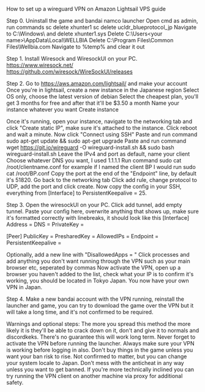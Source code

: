 How to set up a wireguard VPN on Amazon Lightsail VPS guide
 
Step 0.
Uninstall the game and bandai namco launcher
Open cmd as admin, run commands
sc delete xhunter1
sc delete ucldr_blueprotocol_jp
Navigate to C:\Windows\ and delete xhunter1.sys
Delete C:\Users\<your name>\AppData\Local\WELLBIA
Delete C:\Program Files\Common Files\Wellbia.com
Navigate to %temp% and clear it out
 
 
Step 1.
Install Wiresock and WiresockUI on your PC.
https://www.wiresock.net/
https://github.com/wiresock/WireSockUI/releases
 
Step 2.
Go to https://aws.amazon.com/lightsail/ and make your account
Once you're in lightsail, create a new instance in the Japanese region
Select OS only, choose the latest version of debian
Select the cheapest plan, you'll get 3 months for free and after that it'll be $3.50 a month
Name your instance whatever you want
Create instance
 
Once it's running, open your instance, navigate to the networking tab and click "Create static IP", make sure it's attached to the instance.
Click reboot and wait a minute.
Now click "Connect using SSH"
Paste and run command sudo apt-get update && sudo apt-get upgrade
Paste and run command wget https://git.io/wireguard -O wireguard-install.sh && sudo bash wireguard-install.sh
Leave the IPv4 and port as default, name your client
Choose whatever DNS you want, I used 1.1.1.1
Run command sudo cat /root/clientname.conf for example if I named the client BP I would run sudo cat /root/BP.conf
Copy the port at the end of the "Endpoint" line, by default it's 51820.
Go back to the networking tab
Click add rule, change protocol to UDP, add the port and click create.
Now copy the config in your SSH, everything from [Interface] to PersistentKeepalive = 25.
 
Step 3.
Open the wiresockUI on your PC.
Click add tunnel, add empty tunnel.
Paste your config here, overwrite anything that shows up, make sure it's formatted correctly with linebreaks, it should look like this
[Interface]
Address =
DNS = 
PrivateKey =
 
[Peer]
PublicKey =
PresharedKey =
AllowedIPs =
Endpoint =
PersistentKeepalive =
 
Optionally, add a new line with "DisallowedApps = "
Click processes and add anything you don't want running through the VPN such as your main browser etc, seperated by commas
Now activate the VPN, open up a  browser you haven't added to the list, check what your IP is to confirm it's working, you should be located in Tokyo Japan.
You now have your own VPN in Japan.
 
Step 4.
Make a new bandai account with the VPN running, reinstall the launcher and game, you can try to download the game over the VPN but it will take a long time, and it's not confirmed to be required.
 
 
 
Warnings and optional steps:
The more you spread this method the more likely it is they'll be able to crack down on it, don't and give it to normals and discordkeks.
There's no guarantee this will work long term.
Never forget to activate the VPN before running the launcher.
Always make sure your VPN is working before logging in also.
Don't buy things in the game unless you want your ban risk to rise.
Not confirmed to matter, but you can change your system locale to Japan.
Don't mess with the anticheat in any way unless you want to get banned.
If you're more technically inclined you can try running the VPN client on another machine via proxy for additional safety.